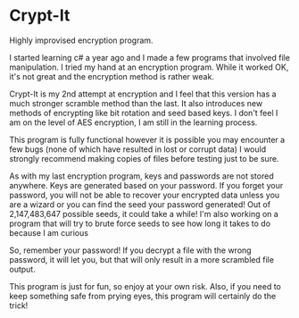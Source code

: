 # Crypt-It
Highly improvised encryption program. 

I started learning c# a year ago and I made a few programs that involved file manipulation.  I tried my hand at an encryption program.
While it worked OK, it's not great and the encryption method is rather weak.

Crypt-It is my 2nd attempt at encryption and I feel that this version has a much stronger scramble method than the last.  It also introduces
new methods of encrypting like bit rotation and seed based keys.  I don't feel I am on the level of AES encryption, I am still in the 
learning process.  

This program is fully functional however it is possible you may encounter a few bugs (none of which have resulted in lost or corrupt data)
I would strongly recommend making copies of files before testing just to be sure.

As with my last encryption program, keys and passwords are not stored anywhere.  Keys are generated based on your password.  If you forget
your password, you will not be able to recover your encrypted data unless you are a wizard or you can find the seed your password generated!
Out of 2,147,483,647 possible seeds, it could take a while!  I'm also working on a program that will try to brute force seeds to see how long
it takes to do because I am curious

So, remember your password!  If you decrypt a file with the wrong password, it will let you, but that will only result in a more scrambled
file output.

This program is just for fun, so enjoy at your own risk.  Also, if you need to keep something safe from prying eyes, this program will
certainly do the trick!
